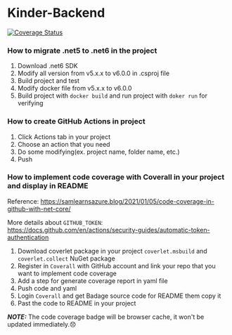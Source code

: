 # Kinder-Backend
[![Coverage Status](https://coveralls.io/repos/github/Michelle-Hung/Kinder-Backend/badge.svg?branch=main&service=github)](https://coveralls.io/github/Michelle-Hung/Kinder-Backend?branch=main)
### How to migrate .net5 to .net6 in the project
1. Download .net6 SDK
2. Modify all version from v5.x.x to v6.0.0 in .csproj file
3. Build project and test
4. Modify docker file from v5.x.x to v6.0.0
5. Build project with `docker build` and run project with `doker run` for verifying
### How to create GitHub Actions in project
1. Click Actions tab in your project
2. Choose an action that you need
3. Do some modifying(ex. project name, folder name, etc.)
4. Push
### How to implement code coverage with Coverall in your project and display in README
Reference: https://samlearnsazure.blog/2021/01/05/code-coverage-in-github-with-net-core/

More details about `GITHUB_TOKEN`: https://docs.github.com/en/actions/security-guides/automatic-token-authentication
1. Download coverlet package in your project `coverlet.msbuild` and `coverlet.collect` NuGet package
2. Register in `Coverall` with GitHub account and link your repo that you want to implement code coverage
3. Add a step for generate coverage report in yaml file
4. Push code and yaml
5. Login `Coverall` and get Badage source code for README them copy it
6. Past the code to README in your project

**_NOTE:_**  The code coverage badge will be browser cache, it won't be updated immediately.😞
